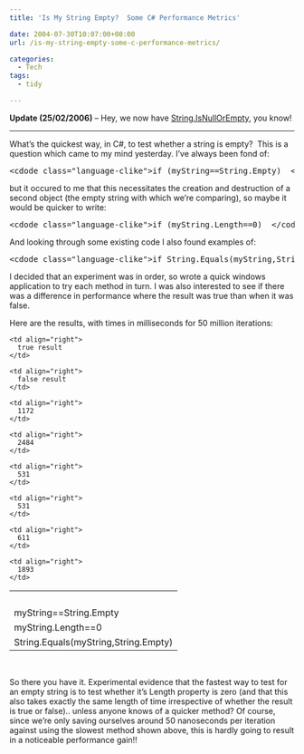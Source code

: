 ```yaml
---
title: 'Is My String Empty?  Some C# Performance Metrics'

date: 2004-07-30T10:07:00+00:00
url: /is-my-string-empty-some-c-performance-metrics/

categories:
  - Tech
tags:
  - tidy

---
```

<!--kg-card-begin: html-->

**Update (25/02/2006)** &#8211; Hey, we now have [String.IsNullOrEmpty][1], you know!

* * *

What&#8217;s the quickest way, in C#, to test whether a string is empty?&nbsp; This is a question which came to my mind yesterday. I&#8217;ve always been fond of:

<pre>&lt;cdode class="language-clike">if (myString==String.Empty)  &lt;/code></pre>

but it occured to me that this necessitates the creation and destruction of a second object (the empty string with which we&#8217;re comparing), so maybe it would be quicker to write:

<pre>&lt;cdode class="language-clike">if (myString.Length==0)  &lt;/code></pre>

And looking through some existing code I also found examples of:

<pre>&lt;cdode class="language-clike">if String.Equals(myString,String.Empty)  &lt;/code></pre>

I decided that an experiment was in order, so wrote a quick windows application to try each method in turn. I was also interested to see if there was a difference in performance where the result was true than when it was false.

Here are the results, with times in milliseconds for 50 million iterations:

<table cellspacing="2" cellpadding="2">
  <tr>
    <td>
      &nbsp;
    </td>
    
    <td align="right">
      true result
    </td>
    
    <td align="right">
      false result
    </td>
  </tr>
  
  <tr>
    <td>
      myString==String.Empty
    </td>
    
    <td align="right">
      1172
    </td>
    
    <td align="right">
      2484
    </td>
  </tr>
  
  <tr>
    <td>
      myString.Length==0
    </td>
    
    <td align="right">
      531
    </td>
    
    <td align="right">
      531
    </td>
  </tr>
  
  <tr>
    <td>
      String.Equals(myString,String.Empty)
    </td>
    
    <td align="right">
      611
    </td>
    
    <td align="right">
      1893
    </td>
  </tr>
</table>

&nbsp;

So there you have it. Experimental evidence that the fastest way to test for an empty string is to test whether it&#8217;s Length property is zero (and that this also takes exactly the same length of time irrespective of whether the result is true or false).. unless anyone knows of a quicker method? Of course, since we&#8217;re only saving ourselves around 50 nanoseconds per iteration against using the slowest method shown above, this is hardly going to result in a noticeable performance gain!!

<!--kg-card-end: html-->

 [1]: https://blog.iannelson.uk/string-isnullorempty/